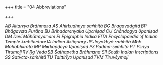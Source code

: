 +++
title = "04 Abbreviations"

+++




*AB* *Aitareya Brāhmaṇa*   *AS* *Ahirbudhnya saṁhitā*   *BG* *Bhagavadgītā*   *BP* *Bhāgavata Purāṇa*   *BU* *Brihadaranyaka Upaniṣad*   *CU* *Chāndogya Upaniṣad*   *DM* *Devī Māhātmyamam*   *EI* *Epigraphia Indica*   *EITA* *Encyclopaedia of Indian Temple Architecture*   *IA* *Indian Antiquary*   *JS* *Jayakhyā saṁhitā*   *Mbh* *Mahābhārata*   *MP* *Mārkaṇḍeya Upaniṣad*   *PS* *Pādma-saṁhitā*   *PT* *Periya Tirumoḻi*   *RV* *Ṛg Veda*   *SB* *Śathapatha Brāhmaṇa*   *SII* *South Indian Inscriptions*   *SS* *Satvata-saṁhitā*   *TU* *Taittirīya Upaniṣad*   *TVM* *Tiruvāymoḻi*




